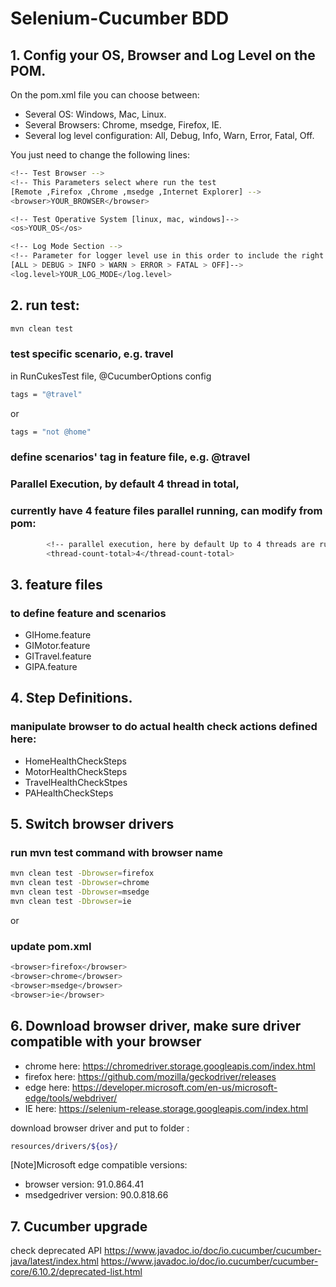 # Selenium-Cucumber BDD 

## 1. Config your OS, Browser and Log Level on the POM.

On the pom.xml file you can choose between:
- Several OS: Windows, Mac, Linux.
- Several Browsers: Chrome, msedge, Firefox, IE.
- Several log level configuration:  All, Debug, Info, Warn, Error, Fatal, Off.

You just need to change the following lines:

```bash
<!-- Test Browser -->
<!-- This Parameters select where run the test 
[Remote ,Firefox ,Chrome ,msedge ,Internet Explorer] -->
<browser>YOUR_BROWSER</browser>

<!-- Test Operative System [linux, mac, windows]-->
<os>YOUR_OS</os>

<!-- Log Mode Section -->
<!-- Parameter for logger level use in this order to include the right information 
[ALL > DEBUG > INFO > WARN > ERROR > FATAL > OFF]-->
<log.level>YOUR_LOG_MODE</log.level>
```

## 2. run test:

```bash
mvn clean test
```
### test specific scenario, e.g. travel

in RunCukesTest file, @CucumberOptions config

```bash
tags = "@travel" 
```
or 
```bash
tags = "not @home"
```

### define scenarios' tag in feature file, e.g. @travel

### Parallel Execution, by default 4 thread in total, 
### currently have 4 feature files parallel running, can modify from pom:

```bash
		<!-- parallel execution, here by default Up to 4 threads are running simultaneously-->
		<thread-count-total>4</thread-count-total>
```

## 3. feature files
### to define feature and scenarios

- GIHome.feature
- GIMotor.feature
- GITravel.feature
- GIPA.feature


## 4. Step Definitions. 
### manipulate browser to do actual health check actions defined here: 
- HomeHealthCheckSteps
- MotorHealthCheckSteps
- TravelHealthCheckStpes
- PAHealthCheckSteps


## 5. Switch browser drivers

### run mvn test command with browser name

```bash
mvn clean test -Dbrowser=firefox
mvn clean test -Dbrowser=chrome
mvn clean test -Dbrowser=msedge
mvn clean test -Dbrowser=ie
```
or

### update pom.xml

```bash
<browser>firefox</browser>
<browser>chrome</browser>
<browser>msedge</browser>
<browser>ie</browser>
```

## 6. Download browser driver, make sure driver compatible with your browser

- chrome here: https://chromedriver.storage.googleapis.com/index.html
- firefox here: https://github.com/mozilla/geckodriver/releases
- edge here: https://developer.microsoft.com/en-us/microsoft-edge/tools/webdriver/
- IE here: https://selenium-release.storage.googleapis.com/index.html

download browser driver and put to folder :
```bash
resources/drivers/${os}/
```

[Note]Microsoft edge compatible versions:
- browser version: 91.0.864.41 
- msedgedriver version: 90.0.818.66


## 7. Cucumber upgrade
check deprecated API
https://www.javadoc.io/doc/io.cucumber/cucumber-java/latest/index.html
https://www.javadoc.io/doc/io.cucumber/cucumber-core/6.10.2/deprecated-list.html
